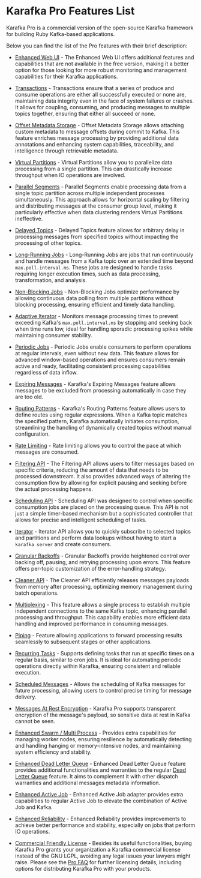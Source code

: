 # Karafka Pro Features List

Karafka Pro is a commercial version of the open-source Karafka framework for building Ruby Kafka-based applications.

Below you can find the list of the Pro features with their brief description:

- [Enhanced Web UI](Pro-Web-UI) - The Enhanced Web UI offers additional features and capabilities that are not available in the free version, making it a better option for those looking for more robust monitoring and management capabilities for their Karafka applications.

- [Transactions](Pro-Transactions) - Transactions ensure that a series of produce and consume operations are either all successfully executed or none are, maintaining data integrity even in the face of system failures or crashes. It allows for coupling, consuming, and producing messages to multiple topics together, ensuring that either all succeed or none.

- [Offset Metadata Storage](Pro-Offset-Metadata-Storage) - Offset Metadata Storage allows attaching custom metadata to message offsets during commit to Kafka. This feature enriches message processing by providing additional data annotations and enhancing system capabilities, traceability, and intelligence through retrievable metadata.

- [Virtual Partitions](Pro-Virtual-Partitions) - Virtual Partitions allow you to parallelize data processing from a single partition. This can drastically increase throughput when IO operations are involved.

- [Parallel Segments](Pro-Parallel-Segments) - Parallel Segments enable processing data from a single topic partition across multiple independent processes simultaneously. This approach allows for horizontal scaling by filtering and distributing messages at the consumer group level, making it particularly effective when data clustering renders Virtual Partitions ineffective.

- [Delayed Topics](Pro-Delayed-Topics) - Delayed Topics feature allows for arbitrary delay in processing messages from specified topics without impacting the processing of other topics.

- [Long-Running Jobs](Pro-Long-Running-Jobs) - Long-Running Jobs are jobs that run continuously and handle messages from a Kafka topic over an extended time beyond `max.poll.interval.ms`. These jobs are designed to handle tasks requiring longer execution times, such as data processing, transformation, and analysis.

- [Non-Blocking Jobs](Pro-Non-Blocking-Jobs) - Non-Blocking Jobs optimize performance by allowing continuous data polling from multiple partitions without blocking processing, ensuring efficient and timely data handling.

- [Adaptive Iterator](Pro-Adaptive-Iterator) - Monitors message processing times to prevent exceeding Kafka's `max.poll.interval.ms` by stopping and seeking back when time runs low, ideal for handling sporadic processing spikes while maintaining consumer stability.

- [Periodic Jobs](Pro-Periodic-Jobs) - Periodic Jobs enable consumers to perform operations at regular intervals, even without new data. This feature allows for advanced window-based operations and ensures consumers remain active and ready, facilitating consistent processing capabilities regardless of data inflow.

- [Expiring Messages](Pro-Expiring-Messages) - Karafka's Expiring Messages feature allows messages to be excluded from processing automatically in case they are too old.

- [Routing Patterns](Pro-Routing-Patterns) - Karafka's Routing Patterns feature allows users to define routes using regular expressions. When a Kafka topic matches the specified pattern, Karafka automatically initiates consumption, streamlining the handling of dynamically created topics without manual configuration.

- [Rate Limiting](Pro-Rate-Limiting) - Rate limiting allows you to control the pace at which messages are consumed.

- [Filtering API](Pro-Filtering-API) - The Filtering API allows users to filter messages based on specific criteria, reducing the amount of data that needs to be processed downstream. It also provides advanced ways of altering the consumption flow by allowing for explicit pausing and seeking before the actual processing happens.

- [Scheduling API](Pro-Scheduling-API) - Scheduling API was designed to control when specific consumption jobs are placed on the processing queue. This API is not just a simple timer-based mechanism but a sophisticated controller that allows for precise and intelligent scheduling of tasks.

- [Iterator](Pro-Iterator-API) - Iterator API allows you to quickly subscribe to selected topics and partitions and perform data lookups without having to start a `karafka server` and create consumers.

- [Granular Backoffs](Pro-Granular-Backoffs) - Granular Backoffs provide heightened control over backing off, pausing, and retrying processing upon errors. This feature offers per-topic customization of the error-handling strategy.

- [Cleaner API](Pro-Cleaner-API) - The Cleaner API efficiently releases messages payloads from memory after processing, optimizing memory management during batch operations.

- [Multiplexing](Pro-Multiplexing) - This feature allows a single process to establish multiple independent connections to the same Kafka topic, enhancing parallel processing and throughput. This capability enables more efficient data handling and improved performance in consuming messages.

- [Piping](Pro-Piping) - Feature allowing applications to forward processing results seamlessly to subsequent stages or other applications.

- [Recurring Tasks](Pro-Recurring-Tasks) - Supports defining tasks that run at specific times on a regular basis, similar to cron jobs. It is ideal for automating periodic operations directly within Karafka, ensuring consistent and reliable execution.

- [Scheduled Messages](Pro-Scheduled-Messages) - Allows the scheduling of Kafka messages for future processing, allowing users to control precise timing for message delivery.

- [Messages At Rest Encryption](Pro-Messages-At-Rest-Encryption) - Karafka Pro supports transparent encryption of the message's payload, so sensitive data at rest in Kafka cannot be seen.

- [Enhanced Swarm / Multi Process](Pro-Enhanced-Swarm-Multi-Process) - Provides extra capabilities for managing worker nodes, ensuring resilience by automatically detecting and handling hanging or memory-intensive nodes, and maintaining system efficiency and stability.

- [Enhanced Dead Letter Queue](Pro-Enhanced-Dead-Letter-Queue) - Enhanced Dead Letter Queue feature provides additional functionalities and warranties to the regular [Dead Letter Queue](Pro-Enhanced-Dead-Letter-Queue) feature. It aims to complement it with other dispatch warranties and additional messages metadata information.

- [Enhanced Active Job](Pro-Enhanced-Active-Job) - Enhanced Active Job adapter provides extra capabilities to regular Active Job to elevate the combination of Active Job and Kafka.

- [Enhanced Reliability](Pro-Enhanced-Reliability) - Enhanced Reliability provides improvements to achieve better performance and stability, especially on jobs that perform IO operations.

- [Commercial Friendly License](https://github.com/karafka/karafka/blob/master/LICENSE-COMM) - Besides its useful functionalities, buying Karafka Pro grants your organization a Karafka commercial license instead of the GNU LGPL, avoiding any legal issues your lawyers might raise. Please see the [Pro FAQ](Pro-FAQ) for further licensing details, including options for distributing Karafka Pro with your products.
